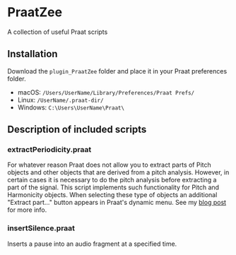 # PraatZee
A collection of useful Praat scripts

## Installation
Download the `plugin_PraatZee` folder and place it in your Praat preferences folder.
- macOS: `/Users/UserName/Library/Preferences/Praat Prefs/`
- Linux: `/UserName/.praat-dir/`
- Windows: `C:\Users\UserName\Praat\`

## Description of included scripts

### extractPeriodicity.praat
For whatever reason Praat does not allow you to extract parts of Pitch objects and other objects that are derived from a pitch analysis. However, in certain cases it is necessary to do the pitch analysis before extracting a part of the signal. This script implements such functionality for Pitch and Harmonicity objects. When selecting these type of objects an additional "Extract part..." button appears in Praat's dynamic menu. See my [blog post](http://www.timzee.nl/phonetics/praat/2019/04/14/extractperiodicity.html) for more info.

### insertSilence.praat
Inserts a pause into an audio fragment at a specified time.
